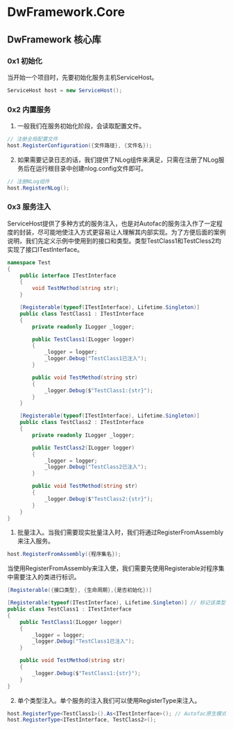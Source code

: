 # DwFramework.Core

## DwFramework 核心库

### 0x1 初始化

当开始一个项目时，先要初始化服务主机ServiceHost。

```c#
ServiceHost host = new ServiceHost();
```

### 0x2 内置服务

1. 一般我们在服务初始化阶段，会读取配置文件。

```c#
// 注册全局配置文件
host.RegisterConfiguration({文件路径}, {文件名});
```

2. 如果需要记录日志的话，我们提供了NLog组件来满足，只需在注册了NLog服务后在运行根目录中创建nlog.config文件即可。

```c#
// 注册NLog组件
host.RegisterNLog();
```

### 0x3 服务注入

ServiceHost提供了多种方式的服务注入，也是对Autofac的服务注入作了一定程度的封装，尽可能地使注入方式更容易让人理解其内部实现。为了方便后面的案例说明，我们先定义示例中使用到的接口和类型。类型TestClass1和TestCless2均实现了接口ITestInterface。

```c#
namespace Test
{
    public interface ITestInterface
    {
        void TestMethod(string str);
    }

    [Registerable(typeof(ITestInterface), Lifetime.Singleton)]
    public class TestClass1 : ITestInterface
    {
        private readonly ILogger _logger;

        public TestClass1(ILogger logger)
        {
            _logger = logger;
            _logger.Debug("TestClass1已注入");
        }

        public void TestMethod(string str)
        {
            _logger.Debug($"TestClass1:{str}");
        }
    }

    [Registerable(typeof(ITestInterface), Lifetime.Singleton)]
    public class TestClass2 : ITestInterface
    {
        private readonly ILogger _logger;

        public TestClass2(ILogger logger)
        {
            _logger = logger;
            _logger.Debug("TestClass2已注入");
        }

        public void TestMethod(string str)
        {
            _logger.Debug($"TestClass2:{str}");
        }
    }
}
```

1. 批量注入。当我们需要现实批量注入时，我们将通过RegisterFromAssembly来注入服务。

```c#
host.RegisterFromAssembly({程序集名});
```

当使用RegisterFromAssembly来注入使，我们需要先使用Registerable对程序集中需要注入的类进行标识。

```c#
[Registerable({接口类型}, {生命周期},{是否初始化})]
```

```c#
[Registerable(typeof(ITestInterface), Lifetime.Singleton)] // 标记该类型实现的接口及实现类型
public class TestClass1 : ITestInterface
{
    public TestClass1(ILogger logger)
    {
        _logger = logger;
        _logger.Debug("TestClass1已注入");
    }

    public void TestMethod(string str)
    {
        _logger.Debug($"TestClass1:{str}");
    }
}
```

2. 单个类型注入。单个服务的注入我们可以使用RegisterType来注入。

```c#
host.RegisterType<TestClass1>().As<ITestInterface>(); // Autofac原生模式
host.RegisterType<ITestInterface, TestClass2>();
```